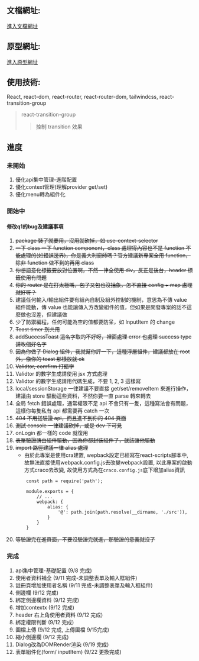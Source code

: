 ## 文檔網址: 
[進入文檔網址](https://hackmd.io/zdHdCSssQOOLjAwWBzxyKQ)

## 原型網址:
[進入原型網址](https://www.figma.com/proto/pkCVS02nlmputhnsyDmk1Y/l8-upgrade?node-id=37%3A10&scaling=min-zoom&page-id=3%3A302&starting-point-node-id=37%3A10&show-proto-sidebar=1)

## 使用技術:
React, react-dom, react-router, react-router-dom, tailwindcss, react-transition-group

> react-transition-group
>> 控制 transition 效果

## 進度

### 未開始

1. 優化api集中管理-進階配置 
2. 優化context管理(理解provider get/set)
3. 優化menu轉為組件化

### 開始中

#### 修改q1的bug及建議事項

1. ~~package 裝了就要用，沒用就砍掉，如 use-context-selector~~
2. ~~一下 class 一下 function component，class 處理得內容也不是 function 不能處理的(如錯誤邊界)，你是義大利廚師嗎？官方建議新專案全用 function，除非 function 做不到的再用 class~~
3. ~~你想語意化標籤要放對位置啊，不然一律全使用 div，反正是後台，header 標籤使用有問題~~
4. ~~你的 router 是在打太極嗎，包了又包也沒抽象，怎不直接 config + map 處理就好呀？~~
5. 建議任何輸入/輸出組件要有組內自制及組外控制的機制，意思為不傳 value 組件能動，傳 value 也能讓傳入方改變組件的值，但如果是開發專案的話不這麼做也沒差，但建議做
6. 少了防禦編程，任何可能為空的值都要防呆，如 InputItem 的 change
7. ~~Toast timer 別共用~~
8. ~~addSuccessToast 這名字取的不好呀，裡面處理 error 也處理 success type 請改個好名字~~
9. ~~因為你做了 Dialog 組件，我就幫你評一下，這種浮層組件，建議都放在 root 外，像你的 toast 那樣放就 ok~~
10. ~~Validtor, comfirm 打錯字~~
11. Validtor 的數字生成請使用 jsx 方式處理
12. Validtor 的數字生成請用代碼生成，不要 1, 2, 3 這樣寫
13. local/sessionStorage 一律建議不要直接 get/set/removeItem 來進行操作，建議由 store 驅動這些資料，不然你要一直 parse 轉來轉去
14. 全局 fetch 錯誤處理，通常權限不足 api 不會只有一隻，這種寫法會有問題，這樣你每隻私有 api 都需要再 catch 一次
15. ~~404 不用搓驗證 api，而且進不到你的 404 頁面~~
16. ~~測試 console 一律建議砍掉，或是 dev 下可見~~
17. onLogin 都一樣的 code 就復用
18. ~~表單驗證請由組件驅動，因為你都封裝組件了，就該讓他驅動~~
19. ~~import 路徑建議一律 alias 處理~~
    - 由於此專案是使用cra建置, wepback設定已經寫在react-scripts腳本中, 故無法直接使用webpack.config.js去改變webpack設置, 以此專案的啟動方式craco去改變, 故使用方式為在`craco.config.js`底下增加alias資訊
    ```=javascript
        const path = require('path');

        module.exports = {
            // ...
            webpack: {
                alias: {
                    '@': path.join(path.resolve(__dirname, './src')),
                }
            }
        }
    ``` 
20. ~~等驗證完在進頁面，不要沒驗證完就進，那驗證的意義就沒了~~

### 完成

1. api集中管理-基礎配置 (9/8 完成)
2. 使用者資料補全 (9/11 完成-未調整表單及輸入框組件)
3. 註冊頁增加使用者名稱 (9/11 完成-未調整表單及輸入框組件)
4. 側邊欄 (9/12 完成)
5. 綁定側邊欄資料 (9/12 完成)
6. 增加contextx (9/12 完成)
7. header 右上角使用者資料 (9/12 完成)
8. 綁定權限判斷 (9/12 完成)
9. 圖檔上傳 (9/12 完成, 上傳圖檔 9/15完成)
10. 縮小側邊欄 (9/12 完成)
11. Dialog改為DOMRender渲染 (9/19 完成)
12. 表單組件化(form/ inputItem) (9/22 更換完成)



